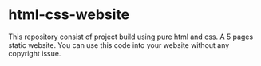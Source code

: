 # html-css-website
This repository consist of project build using pure html and css. A 5 pages static website. You can use this code into your website without any copyright issue.

